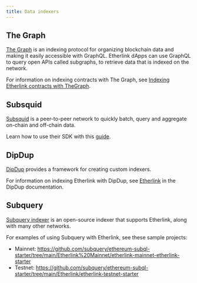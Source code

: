 ```yaml
---
title: Data indexers
---
```


## The Graph

[The Graph](https://thegraph.com/) is an indexing protocol for organizing blockchain data and making it easily accessible with GraphQL. Etherlink dApps can use GraphQL to query open APIs called subgraphs, to retrieve data that is indexed on the network.

For information on indexing contracts with The Graph, see [Indexing Etherlink contracts with TheGraph](/building-on-etherlink/indexing-graph).

## Subsquid

[Subsquid](https://subsquid.io/) is a peer-to-peer network to quickly batch, query and aggregate on-chain and off-chain data.

Learn how to use their SDK with this [guide](https://docs.subsquid.io/sdk/how-to-start/).

## DipDup

[DipDup](https://dipdup.io) provides a framework for creating custom indexers.

For information on indexing Etherlink with DipDup, see [Etherlink](https://dipdup.io/docs/supported-networks/etherlink) in the DipDup documentation.

## Subquery

[Subquery indexer](https://www.subquery.network/indexer) is an open-source indexer that supports Etherlink, along with many other networks.

For examples of using Subquery with Etherlink, see these sample projects:

- Mainnet: https://github.com/subquery/ethereum-subql-starter/tree/main/Etherlink%20Mainnet/etherlink-mainnet-etherlink-starter
- Testnet: https://github.com/subquery/ethereum-subql-starter/tree/main/Etherlink/etherlink-testnet-starter
